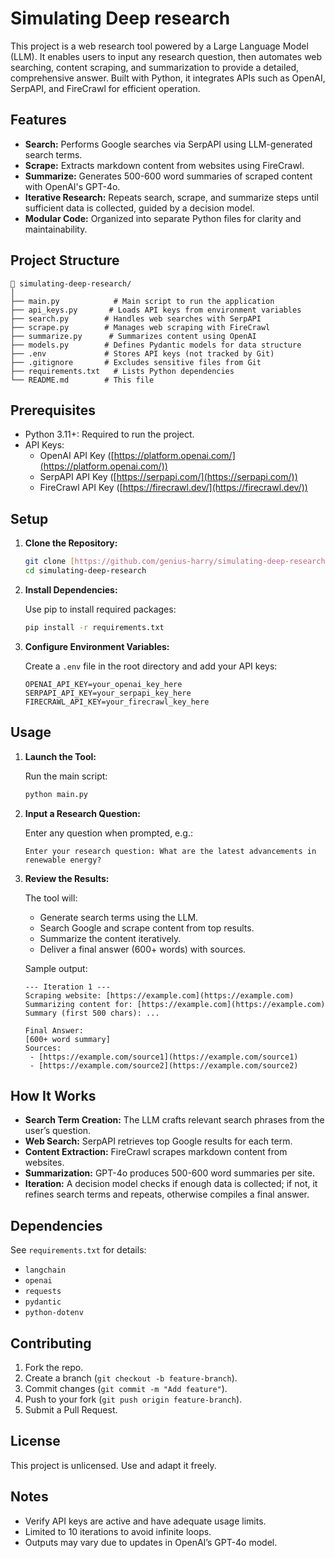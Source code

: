 # Simulating Deep research

This project is a web research tool powered by a Large Language Model (LLM). It enables users to input any research question, then automates web searching, content scraping, and summarization to provide a detailed, comprehensive answer. Built with Python, it integrates APIs such as OpenAI, SerpAPI, and FireCrawl for efficient operation.

## Features

-   **Search:** Performs Google searches via SerpAPI using LLM-generated search terms.
-   **Scrape:** Extracts markdown content from websites using FireCrawl.
-   **Summarize:** Generates 500-600 word summaries of scraped content with OpenAI's GPT-4o.
-   **Iterative Research:** Repeats search, scrape, and summarize steps until sufficient data is collected, guided by a decision model.
-   **Modular Code:** Organized into separate Python files for clarity and maintainability.

## Project Structure
```
📁 simulating-deep-research/
│
├── main.py            # Main script to run the application
├── api_keys.py       # Loads API keys from environment variables
├── search.py        # Handles web searches with SerpAPI
├── scrape.py        # Manages web scraping with FireCrawl
├── summarize.py      # Summarizes content using OpenAI
├── models.py        # Defines Pydantic models for data structure
├── .env             # Stores API keys (not tracked by Git)
├── .gitignore       # Excludes sensitive files from Git
├── requirements.txt   # Lists Python dependencies
└── README.md        # This file
```

## Prerequisites

-   Python 3.11+: Required to run the project.
-   API Keys:
    -   OpenAI API Key ([https://platform.openai.com/](https://platform.openai.com/))
    -   SerpAPI API Key ([https://serpapi.com/](https://serpapi.com/))
    -   FireCrawl API Key ([https://firecrawl.dev/](https://firecrawl.dev/))

## Setup

1.  **Clone the Repository:**

    ```bash
    git clone [https://github.com/genius-harry/simulating-deep-research.git](https://github.com/yourusername/simulating-deep-research.git)
    cd simulating-deep-research
    ```

2.  **Install Dependencies:**

    Use pip to install required packages:

    ```bash
    pip install -r requirements.txt
    ```

3.  **Configure Environment Variables:**

    Create a `.env` file in the root directory and add your API keys:

    ```
    OPENAI_API_KEY=your_openai_key_here
    SERPAPI_API_KEY=your_serpapi_key_here
    FIRECRAWL_API_KEY=your_firecrawl_key_here
    ```

## Usage

1.  **Launch the Tool:**

    Run the main script:

    ```bash
    python main.py
    ```

2.  **Input a Research Question:**

    Enter any question when prompted, e.g.:

    ```
    Enter your research question: What are the latest advancements in renewable energy?
    ```

3.  **Review the Results:**

    The tool will:

    -   Generate search terms using the LLM.
    -   Search Google and scrape content from top results.
    -   Summarize the content iteratively.
    -   Deliver a final answer (600+ words) with sources.

    Sample output:

    ```
    --- Iteration 1 ---
    Scraping website: [https://example.com](https://example.com)
    Summarizing content for: [https://example.com](https://example.com)
    Summary (first 500 chars): ...

    Final Answer:
    [600+ word summary]
    Sources:
     - [https://example.com/source1](https://example.com/source1)
     - [https://example.com/source2](https://example.com/source2)
    ```

## How It Works

-   **Search Term Creation:** The LLM crafts relevant search phrases from the user’s question.
-   **Web Search:** SerpAPI retrieves top Google results for each term.
-   **Content Extraction:** FireCrawl scrapes markdown content from websites.
-   **Summarization:** GPT-4o produces 500-600 word summaries per site.
-   **Iteration:** A decision model checks if enough data is collected; if not, it refines search terms and repeats, otherwise compiles a final answer.

## Dependencies

See `requirements.txt` for details:

-   `langchain`
-   `openai`
-   `requests`
-   `pydantic`
-   `python-dotenv`

## Contributing

1.  Fork the repo.
2.  Create a branch (`git checkout -b feature-branch`).
3.  Commit changes (`git commit -m "Add feature"`).
4.  Push to your fork (`git push origin feature-branch`).
5.  Submit a Pull Request.

## License

This project is unlicensed. Use and adapt it freely.

## Notes

-   Verify API keys are active and have adequate usage limits.
-   Limited to 10 iterations to avoid infinite loops.
-   Outputs may vary due to updates in OpenAI’s GPT-4o model.